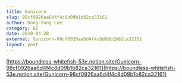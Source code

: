 ```yaml
---
title: Gunicorn
slug: 98cf0926aa6d4f4c8d09b1b82ca32161
author: Dong-Yong Lee
category: BE
date: 2019-04-28
external: Gunicorn-98cf0926aa6d4f4c8d09b1b82ca32161
layout: post
---
```


[https://boundless-whitefish-53e.notion.site/Gunicorn-98cf0926aa6d4f4c8d09b1b82ca32161](https://boundless-whitefish-53e.notion.site/Gunicorn-98cf0926aa6d4f4c8d09b1b82ca32161)